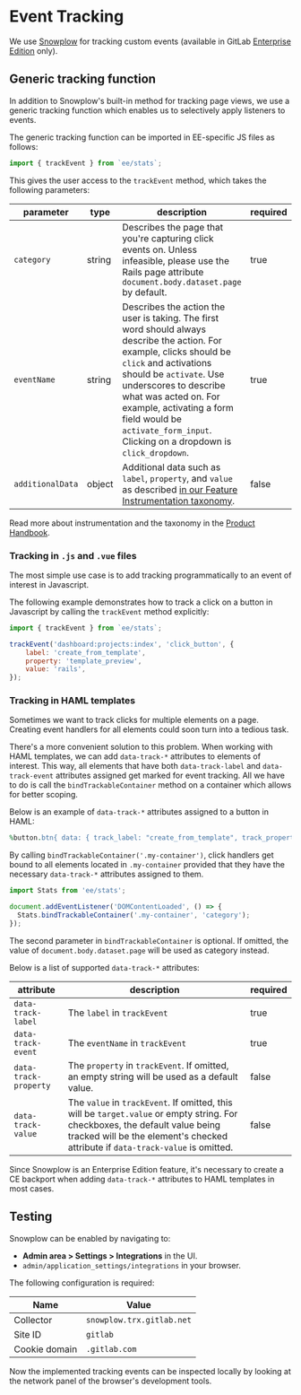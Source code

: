 # Event Tracking

We use [Snowplow](https://github.com/snowplow/snowplow) for tracking custom events (available in GitLab [Enterprise Edition](https://about.gitlab.com/pricing/) only).

## Generic tracking function

In addition to Snowplow's built-in method for tracking page views, we use a generic tracking function which enables us to selectively apply listeners to events.

The generic tracking function can be imported in EE-specific JS files as follows:

```javascript
import { trackEvent } from `ee/stats`;
```

This gives the user access to the `trackEvent` method, which takes the following parameters:

| parameter        | type   | description                                                                                                                                                                                                                                                                                                                            | required |
| ---------------- | ------ | -------------------------------------------------------------------------------------------------------------------------------------------------------------------------------------------------------------------------------------------------------------------------------------------------------------------------------------- | -------- |
| `category`       | string | Describes the page that you're capturing click events on. Unless infeasible, please use the Rails page attribute `document.body.dataset.page` by default.                                                                                                                                                                              | true     |
| `eventName`      | string | Describes the action the user is taking. The first word should always describe the action. For example, clicks should be `click` and activations should be `activate`. Use underscores to describe what was acted on. For example, activating a form field would be `activate_form_input`. Clicking on a dropdown is `click_dropdown`. | true     |
| `additionalData` | object | Additional data such as `label`, `property`, and `value` as described [in our Feature Instrumentation taxonomy](https://about.gitlab.com/handbook/product/feature-instrumentation/#taxonomy).                                                                                                                                          | false    |

Read more about instrumentation and the taxonomy in the [Product Handbook](https://about.gitlab.com/handbook/product/feature-instrumentation).

### Tracking in `.js` and `.vue` files

The most simple use case is to add tracking programmatically to an event of interest in Javascript.

The following example demonstrates how to track a click on a button in Javascript by calling the `trackEvent` method explicitly:

```javascript
import { trackEvent } from `ee/stats`;

trackEvent('dashboard:projects:index', 'click_button', {
    label: 'create_from_template',
    property: 'template_preview',
    value: 'rails',
});
```

### Tracking in HAML templates

Sometimes we want to track clicks for multiple elements on a page. Creating event handlers for all elements could soon turn into a tedious task.

There's a more convenient solution to this problem. When working with HAML templates, we can add `data-track-*` attributes to elements of interest. This way, all elements that have both `data-track-label` and `data-track-event` attributes assigned get marked for event tracking. All we have to do is call the `bindTrackableContainer` method on a container which allows for better scoping.

Below is an example of `data-track-*` attributes assigned to a button in HAML:

```ruby
%button.btn{ data: { track_label: "create_from_template", track_property: "template_preview", track_event: "click_button", track_value: "my-template" } }
```

By calling `bindTrackableContainer('.my-container')`, click handlers get bound to all elements located in `.my-container` provided that they have the necessary `data-track-*` attributes assigned to them.

```javascript
import Stats from 'ee/stats';

document.addEventListener('DOMContentLoaded', () => {
  Stats.bindTrackableContainer('.my-container', 'category');
});
```

The second parameter in `bindTrackableContainer` is optional. If omitted, the value of `document.body.dataset.page` will be used as category instead.

Below is a list of supported `data-track-*` attributes:

| attribute             | description                                                                                                                                                                                                     | required |
| --------------------- | --------------------------------------------------------------------------------------------------------------------------------------------------------------------------------------------------------------- | -------- |
| `data-track-label`    | The `label` in `trackEvent`                                                                                                                                                                                     | true     |
| `data-track-event`    | The `eventName` in `trackEvent`                                                                                                                                                                                 | true     |
| `data-track-property` | The `property` in `trackEvent`. If omitted, an empty string will be used as a default value.                                                                                                                    | false    |
| `data-track-value`    | The `value` in `trackEvent`. If omitted, this will be `target.value` or empty string. For checkboxes, the default value being tracked will be the element's checked attribute if `data-track-value` is omitted. | false    |

Since Snowplow is an Enterprise Edition feature, it's necessary to create a CE backport when adding `data-track-*` attributes to HAML templates in most cases.

## Testing

Snowplow can be enabled by navigating to:

- **Admin area > Settings > Integrations** in the UI.
- `admin/application_settings/integrations` in your browser.

The following configuration is required:

| Name          | Value                     |
| ------------- | ------------------------- |
| Collector     | `snowplow.trx.gitlab.net` |
| Site ID       | `gitlab`                  |
| Cookie domain | `.gitlab.com`             |

Now the implemented tracking events can be inspected locally by looking at the network panel of the browser's development tools.
